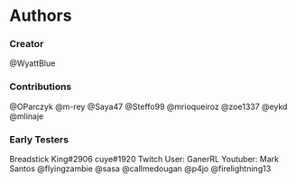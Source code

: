 # Authors

### Creator
@WyattBlue

### Contributions
@OParczyk
@m-rey
@Saya47
@Steffo99
@mrioqueiroz
@zoe1337
@eykd
@mlinaje

### Early Testers
Breadstick King#2906
cuye#1920
Twitch User: GanerRL
Youtuber: Mark Santos
@flyingzambie
@sasa
@callmedougan
@p4jo
@firelightning13

